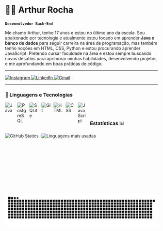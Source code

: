# 👨‍💻 Arthur Rocha


**`Desenvolvedor Back-End`**

Me chamo Arthur, tenho 17 anos e estou no último ano da escola. Sou apaixonado por tecnologia e atualmente estou focado em aprender **Java e banco de dados** para seguir carreira na área de programação, mas também tenho noções em HTML, CSS, Python e estou procurando aprender JavaScript. Pretendo cursar faculdade na área e estou sempre buscando novos desafios para aprimorar minhas habilidades, desenvolvendo projetos e me aprofundando em boas práticas de código.




---




<p align="left">
    <a href="https://www.instagram.com/arthur_99z" target="_blank">
        <img alt="Instagram" 
             title="Instagram" 
             src="https://img.shields.io/badge/Instagram-E4405F?logo=instagram&logoColor=white&style=for-the-badge" />
    </a>
    <a href="www.linkedin.com/in/arthurochadev7" target="_blank">
        <img alt="LinkedIn" 
             title="LinkedIn" 
             src="https://img.shields.io/badge/LinkedIn-0077B5?logo=linkedin&logoColor=white&style=for-the-badge" />
    </a>
   <a href="https://mail.google.com/mail/u/0/?tab=rm&ogbl#inbox?compose=DmwnWstxRHJKTHpTJGHljwxZXhJMmZNHBMPqpjmMLSdcjzmdMGQFLlhFFFJDvdJWzNQMTSDLFScL" target="_blank">
    <img alt="Gmail" 
         title="Gmail" 
         src="https://img.shields.io/badge/Gmail-D14836?logo=gmail&logoColor=white&style=for-the-badge" />
   </a>

</p>

---

### **🤖 Linguagens e Tecnologias**

<img
    align="left"
    alt="Java"
    title="Java"
    width="30px"
    style="padding-right: 10px;"
    src="https://cdn.jsdelivr.net/gh/devicons/devicon@latest/icons/java/java-original.svg" 
/>

<img
    align="left"
    alt="PostgreSQL"
    title="PostgreSQL"
    width="30px"
    style="padding-right: 10px;"
    src="https://cdn.jsdelivr.net/gh/devicons/devicon@latest/icons/postgresql/postgresql-original.svg" 
/> 


<img
    align="left"
    alt="SQLite"
    title="SQLite"
    width="30px"
    style="padding-right: 10px;"
    src="https://cdn.jsdelivr.net/gh/devicons/devicon@latest/icons/sqlite/sqlite-original.svg" 
/>


<img
    align="left"
    alt="Git"
    title="Git"
    width="30px"
    style="padding-right: 10px;"
    src="https://cdn.jsdelivr.net/gh/devicons/devicon@latest/icons/git/git-original.svg" 
/>


<img
    align="left"
    alt="HTML"
    title="HTML"
    width="30px"
    style="padding-right: 10px;"
    src="https://cdn.jsdelivr.net/gh/devicons/devicon@latest/icons/html5/html5-original.svg" 
/>

<img
    align="left"
    alt="CSS"
    title="CSS"
    width="30px"
    style="padding-right: 10px;"
    src="https://cdn.jsdelivr.net/gh/devicons/devicon@latest/icons/css3/css3-original.svg" 
/>


<img
    align="left"
    alt="JavaScript"
    title="JavaScript"
    width="30px"
    style="padding-right: 10px;"
    src="https://cdn.jsdelivr.net/gh/devicons/devicon@latest/icons/javascript/javascript-original.svg" 
/>

<br>
<br>

### Estatísticas 📊

<p>
<img
    align="left"
    alt="GitHub Statics"
    height="200px"
    style="padding-right: 10px;"
    src="https://github-readme-stats.vercel.app/api?username=arthurocha-dev&show_icons=true&theme=radical&include_all_commits=true&locale=pt-br" 
/>


  ![Linguagens mais usadas](https://github-readme-stats.vercel.app/api/top-langs/?username=arthurocha-dev&theme=radical&layout=compact&custom_title=Tecnologias%20Porcentagem&langs_count=7)



</p>

<picture align="center">
  <source media="(prefers-color-scheme: dark)" srcset="https://raw.githubusercontent.com/arthurocha-dev/arthurocha-dev/output/github-contribution-grid-snake-dark.svg">
  <source media="(prefers-color-scheme: light)" srcset="https://raw.githubusercontent.com/arthurocha-dev/arthurocha-dev/output/github-contribution-grid-snake-dark.svg">
  <img align="center" alt="github contribution grid snake animation" src="https://raw.githubusercontent.com/arthurocha-dev/arthurocha-dev/output/github-contribution-grid-snake.svg">
</picture>






    
